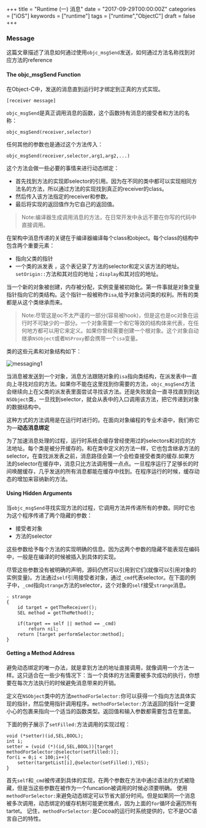 +++
title = "Runtime (一) 消息"
date = "2017-09-29T00:00:00Z"
categories = ["iOS"]
keywords = ["runtime"]
tags = ["runtime","ObjectC"]
draft = false
+++


### Message
这篇文章描述了消息如何通过使用`objc_msgSend`发送，如何通过方法名称找到对应方法的reference

#### The objc_msgSend Function
在Object-C中，发送的消息直到运行时才绑定到正真的方式实现。
<!--more-->
```
[receiver message]
```
`objc_msgSend`是真正调用消息的函数，这个函数持有消息的接受者和方法的名称：
```
objc_msgSend(receiver,selector)
```
任何其他的参数也是通过这个方法传入：
```
objc_msgSend(receiver,selector,arg1,arg2,...)
```

这个方法会做一些必要的事情来进行动态绑定：

- 首先找到方法的实现即selector的引用。因为在不同的类中都可以实现相同方法名的方法，所以通过方法的实现找到真正的receiver的class。
- 然后传入该方法指定的receiver和参数。
- 最后将实现的返回值作为它自己的返回值。

>Note:编译器生成调用消息的方法，在日常开发中永远不要在你写的代码中直接调用。

在架构中消息传递的关键在于编译器编译每个class和object。每个class的结构中包含两个重要元素：

- 指向父类的指针
- 一个类的派发表 ，这个表记录了方法的selector和定义该方法的地址。`setOrigin::`方法和其对应的地址；`display`和其对应的地址。

当一个新的对象被创建，内存被分配，实例变量被初始化。第一件事就是对象变量指针指向它的类结构。这个指针一般被称作`isa`,给予对象访问类的权利。所有的类都是从这个类继承而来。

>Note:尽管这是oc不太严谨的一部分(容易被hook)，但是这也是oc对象在运行时不可缺少的一部分。一个对象需要一个和它等效的结构体来代表，在任何地方都可以用它来定义。如果你曾经需要创建一个根对象。这个对象自动继承`NSObject`或者`NSProxy`都会携带一个`isa`变量。

类的这些元素和对象结构如下：

![messaging1](../../../messaging1.png)

当消息被发送到一个对象，消息方法跟随对象的`isa`指向类结构，在派发表中一直向上寻找对应的方法。如果你不能在这里找到你需要的方法，`objc_msgSend`方法会继续向上在父类的派发表里面尝试寻找该方法。还是失败就会一直寻找直到到达`NSObject`类，一旦找到selector，就会从表中的入口调用该方法，把它传递到对象的数据结构中。

这种方式的方法调用是在运行时进行的。在面向对象编程的专业术语中，我们称它为—**动态消息绑定**

为了加速消息处理的过程，运行时系统会缓存曾经使用过的selectors和对应的方法地址。每个类是被分开缓存的。和在类中定义的方法一样，它也包含继承方法的selector。在查找派发表之前，消息路径会第一个会检查接受者类的缓存.如果方法的selector在缓存中，消息只比方法调用慢一点点。一旦程序运行了足够长的时间唤醒缓存，几乎发送的所有消息都能在缓存中找到。在程序运行的时候，缓存动态的增加来容纳新的方法。

#### Using Hidden Arguments

当`objc_msgSend`寻找实现方法的过程，它调用方法并传递所有的参数。同时它也为这个程序传递了两个隐藏的参数：

- 接受者对象
- 方法的selector

这些参数给予每个方法的实现明确的信息。因为这两个参数的隐藏不能表现在编码中，一般是在编译的时候被插入到具体的实现。

尽管这些参数没有被明确的声明，源码仍然可以引用到它们(就像可以引用对象的实例变量)。方法通过`self`引用接受者对象，通过`_cmd`代表selector。在下面的例子中，`_cmd`指向`strange`方法的selector，这个对象的`self`接受`strange`消息。
```
- strange
{
	id target = getTheReceiver();
	SEL method = getTheMethod();

	if(target == self || method == _cmd)
		return nil;
	return [target performSelector:method];
}
```

#### Getting a Method Address
避免动态绑定的唯一办法，就是拿到方法的地址直接调用，就像调用一个方法一样。这只适合在一些少有情况下：当一个具体的方法需要被多次成功的执行，你想要在每次方法执行的时候避免消息带来的开销。

定义在`NSObject`类中的方法`methodForSelector:`你可以获得一个指向方法具体实现的指针，然后使用指针调用程序。`methodForSelector:`方法返回的指针一定要小心的包裹来指向一个适当的函数类型。返回值和输入参数都需要包含在里面。

下面的例子展示了`setFilled:`方法调用的实现过程：
```
void (*setter)(id,SEL,BOOL);
int i;
setter = (void (*)(id,SEL,BOOL))[target methodForSelector:@selector(setFilled:)];
for(i = 0;i < 100;i++){
	setter(targetList[i],@selector(setFilled:),YES);
}
```
首先`self`和`_cmd`被传递到具体的实现，在两个参数在方法中通过语法的方式被隐藏，但是当这些参数在被作为一个funcation被调用的时候必须要明确。
使用`methodForSelector:`来避免动态绑定可以节省大部分时间。但是如果同一个消息被多次调用，动态绑定的缓存机制可能更优雅点，因为上面的`for`循环会遍历所有tartet。
记住，`methodForSelector:`是Cocoa的运行时系统提供的，它不是OC语言自己的特性。










